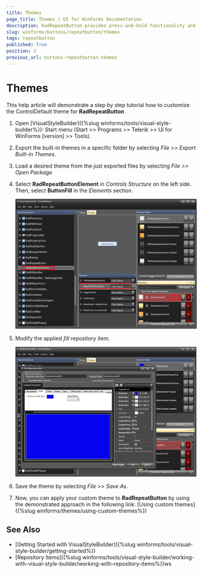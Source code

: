 ```yaml
---
title: Themes
page_title: Themes | UI for WinForms Documentation
description: RadRepeatButton provides press-and-hold functionality and it is an ideal UI element for allowing users to control an increasing or decreasing value, such as volume or brightness. 
slug: winforms/buttons/repeatbutton/themes
tags: repeatbutton
published: True
position: 1
previous_url: buttons-repeatbutton-themes
---
```


# Themes

This help article will demonstrate a step by step tutorial how to customize the ControlDefault theme for __RadRepeatButton__ 

1. Open [VisualStyleBuilder]({%slug winforms/tools/visual-style-builder%}): Start menu (Start >> Programs >> Telerik >> UI for WinForms [version] >> Tools).

1. Export the built-in themes in a specific folder by selecting *File >> Export Built-in Themes*.

1. Load a desired theme from the just exported files by selecting *File >> Open Package*

1. Select __RadRepeatButtonElement__ in *Controls Structure* on the left side. Then, select __ButtonFill__ in the *Elements* section.

	![repeatbutton-customizing-appearance-themes 001](images/repeatbutton-customizing-appearance-themes001.png)

1. Modify the applied *fill* repository item. 

	![repeatbutton-customizing-appearance-themes 002](images/repeatbutton-customizing-appearance-themes002.png)

1. Save the theme by selecting *File >> Save As*.

1. Now, you can apply your custom theme to __RadRepeatButton__ by using the demonstrated approach in the following link: [Using custom themes]({%slug winforms/themes/using-custom-themes%})
 

## See Also

* [Getting Started with VisualStyleBuilder]({%slug winforms/tools/visual-style-builder/getting-started%})
* [Repository Items]({%slug winforms/tools/visual-style-builder/working-with-visual-style-builder/working-with-repository-items%})ws
